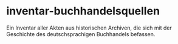# inventar-buchhandelsquellen
Ein Inventar aller Akten aus historischen Archiven, die sich mit der Geschichte des deutschsprachigen Buchhandels befassen.
